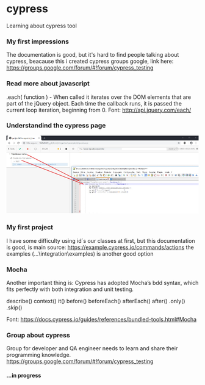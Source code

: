 # cypress
Learning about cypress tool

### My first impressions
The documentation is good, but it's hard to find people talking about cypress, beacause this i created cypress groups google, link here: https://groups.google.com/forum/#!forum/cypress_testing

### Read more about javascript
.each( function ) - When called it iterates over the DOM elements that are part of the jQuery object. Each time the callback runs, it is passed the current loop iteration, beginning from 0. Font: http://api.jquery.com/each/

### Understandind the cypress page
![example](https://github.com/andreddias/cypress/blob/master/cypress.png)

### My first project
I have some difficulty using id´s our classes at first, but this documentation is good, is main source: https://example.cypress.io/commands/actions the examples (...\integration\examples) is another good option 

### Mocha
Another important thing is: Cypress has adopted Mocha’s bdd syntax, which fits perfectly with both integration and unit testing. 

describe()
context()
it()
before()
beforeEach()
afterEach()
after()
.only()
.skip()

Font: https://docs.cypress.io/guides/references/bundled-tools.html#Mocha

### Group about cypress
Group for developer and QA engineer needs to learn and share their programming knowledge.
https://groups.google.com/forum/#!forum/cypress_testing

#### ...in progress

